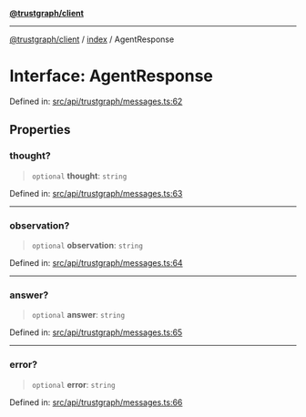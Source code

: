 [**@trustgraph/client**](../../README.md)

***

[@trustgraph/client](../../README.md) / [index](../README.md) / AgentResponse

# Interface: AgentResponse

Defined in: [src/api/trustgraph/messages.ts:62](https://github.com/trustgraph-ai/trustgraph-ts-client/blob/edcc8c01cf9c2f58c76719d5d2aa7058546360d9/src/api/trustgraph/messages.ts#L62)

## Properties

### thought?

> `optional` **thought**: `string`

Defined in: [src/api/trustgraph/messages.ts:63](https://github.com/trustgraph-ai/trustgraph-ts-client/blob/edcc8c01cf9c2f58c76719d5d2aa7058546360d9/src/api/trustgraph/messages.ts#L63)

***

### observation?

> `optional` **observation**: `string`

Defined in: [src/api/trustgraph/messages.ts:64](https://github.com/trustgraph-ai/trustgraph-ts-client/blob/edcc8c01cf9c2f58c76719d5d2aa7058546360d9/src/api/trustgraph/messages.ts#L64)

***

### answer?

> `optional` **answer**: `string`

Defined in: [src/api/trustgraph/messages.ts:65](https://github.com/trustgraph-ai/trustgraph-ts-client/blob/edcc8c01cf9c2f58c76719d5d2aa7058546360d9/src/api/trustgraph/messages.ts#L65)

***

### error?

> `optional` **error**: `string`

Defined in: [src/api/trustgraph/messages.ts:66](https://github.com/trustgraph-ai/trustgraph-ts-client/blob/edcc8c01cf9c2f58c76719d5d2aa7058546360d9/src/api/trustgraph/messages.ts#L66)

